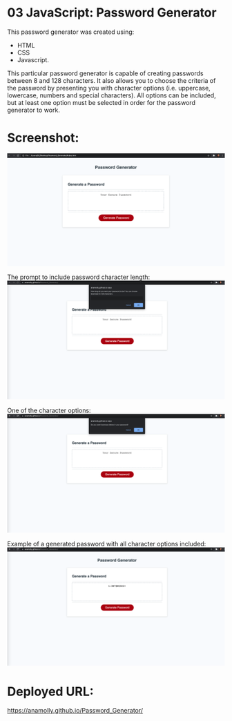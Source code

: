 # 03 JavaScript: Password Generator

This password generator was created using:
- HTML 
- CSS 
- Javascript. 


This particular password generator is capable of creating passwords between 8 and 128 characters. It also allows you to choose the criteria of the password by presenting you with character options (i.e. uppercase, lowercase, numbers and special characters). All options can be included, but at least one option must be selected in order for the password generator to work. 



# Screenshot:
![](assets/images/Screenshot.png)

The prompt to include password character length:
![](assets/images/Screenshot2.png)

One of the character options:
![](assets/images/Screenshot3.png)

Example of a generated password with all character options included:
![](assets/images/Screenshot4.png)



# Deployed URL:

https://anamolly.github.io/Password_Generator/
